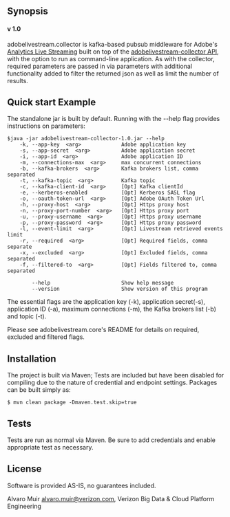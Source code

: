 ## Synopsis
#### v 1.0

adobelivestream.collector is kafka-based pubsub middleware for Adobe's
[Analytics Live Streaming](https://marketing.adobe.com/developer/documentation/analytics-live-stream/overview-1)
built on top of the [adobelivestream-collector API](https://onestash.verizon.com/users/v603497/repos/adobelivestream/browse/collector), with the option to run as command-line application.
As with the collector, required parameters are passed in via parameters with additional functionality added to filter the returned json as well as limit the number of results.

## Quick start Example

The standalone jar is built by default. Running with the --help flag provides instructions on parameters:

```
$java -jar adobelivestream-collector-1.0.jar --help
    -k, --app-key  <arg>             Adobe application key
    -s, --app-secret  <arg>          Adobe application secret
    -i, --app-id  <arg>              Adobe application ID
    -m, --connections-max  <arg>     max concurrent connections
    -b, --kafka-brokers  <arg>       Kafka brokers list, comma separated
    -t, --kafka-topic  <arg>         Kafka topic
    -c, --kafka-client-id  <arg>     [Opt] Kafka clientId
    -e, --kerberos-enabled           [Opt] Kerberos SASL flag
    -o, --oauth-token-url  <arg>     [Opt] Adobe OAuth Token Url
    -h, --proxy-host  <arg>          [Opt] Https proxy host
    -n, --proxy-port-number  <arg>   [Opt] Https proxy port
    -u, --proxy-username  <arg>      [Opt] Https proxy username
    -p, --proxy-password  <arg>      [Opt] Https proxy password
    -l, --event-limit  <arg>         [Opt] Livestream retrieved events limit
    -r, --required  <arg>            [Opt] Required fields, comma separate
    -x, --excluded  <arg>            [Opt] Excluded fields, comma separated
    -f, --filtered-to  <arg>         [Opt] Fields filtered to, comma separated
    
        --help                       Show help message
        --version                    Show version of this program
```
The essential flags are the application key (-k), application secret(-s), application ID (-a), maximum connections (-m), the Kafka brokers list (-b) and topic (-t).

Please see adobelivestream.core's README for details on required, excluded and filtered flags.


## Installation

The project is built via Maven; Tests are included but have been disabled for compiling due to the nature of credential 
and endpoint settings. Packages can be built simply as:
                                            
```$ mvn clean package -Dmaven.test.skip=true```

## Tests

Tests are run as normal via Maven. Be sure to add credentials and enable appropriate test as necessary.

## License

Software is provided AS-IS, no guarantees included.


Alvaro Muir <alvaro.muir@verizon.com>, Verizon Big Data & Cloud Platform Engineering